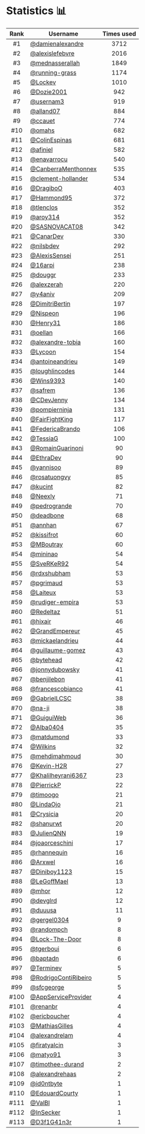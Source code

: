 # Statistics 📊

|Rank|Username|Times used|
:--------:|--------|:--------:|
|#1|[@damienalexandre](https://github.com/damienalexandre)|3712|
|#2|[@alexislefebvre](https://github.com/alexislefebvre)|2016|
|#3|[@mednasserallah](https://github.com/mednasserallah)|1849|
|#4|[@running-grass](https://github.com/running-grass)|1174|
|#5|[@Lockev](https://github.com/Lockev)|1010|
|#6|[@Dozie2001](https://github.com/Dozie2001)|942|
|#7|[@usernam3](https://github.com/usernam3)|919|
|#8|[@alland07](https://github.com/alland07)|884|
|#9|[@ccauet](https://github.com/ccauet)|774|
|#10|[@omahs](https://github.com/omahs)|682|
|#11|[@ColinEspinas](https://github.com/ColinEspinas)|681|
|#12|[@afiniel](https://github.com/afiniel)|582|
|#13|[@enavarrocu](https://github.com/enavarrocu)|540|
|#14|[@CanberraMenthonnex](https://github.com/CanberraMenthonnex)|535|
|#15|[@clement-hollander](https://github.com/clement-hollander)|534|
|#16|[@DragiboO](https://github.com/DragiboO)|403|
|#17|[@Hammond95](https://github.com/Hammond95)|372|
|#18|[@tlenclos](https://github.com/tlenclos)|352|
|#19|[@aroy314](https://github.com/aroy314)|352|
|#20|[@SASNOVACAT08](https://github.com/SASNOVACAT08)|342|
|#21|[@CanarDev](https://github.com/CanarDev)|330|
|#22|[@nilsbdev](https://github.com/nilsbdev)|292|
|#23|[@AlexisSensei](https://github.com/AlexisSensei)|251|
|#24|[@16arpi](https://github.com/16arpi)|238|
|#25|[@douggr](https://github.com/douggr)|233|
|#26|[@alexzerah](https://github.com/alexzerah)|220|
|#27|[@y4aniv](https://github.com/y4aniv)|209|
|#28|[@DimitriBertin](https://github.com/DimitriBertin)|197|
|#29|[@Nispeon](https://github.com/Nispeon)|196|
|#30|[@Henry31](https://github.com/Henry31)|186|
|#31|[@oellan](https://github.com/oellan)|166|
|#32|[@alexandre-tobia](https://github.com/alexandre-tobia)|160|
|#33|[@Lycoon](https://github.com/Lycoon)|154|
|#34|[@antoineandrieu](https://github.com/antoineandrieu)|149|
|#35|[@loughlincodes](https://github.com/loughlincodes)|144|
|#36|[@Wins9393](https://github.com/Wins9393)|140|
|#37|[@safrem](https://github.com/safrem)|136|
|#38|[@CDevJenny](https://github.com/CDevJenny)|134|
|#39|[@pompierninja](https://github.com/pompierninja)|131|
|#40|[@FairFightKing](https://github.com/FairFightKing)|117|
|#41|[@FedericaBrando](https://github.com/FedericaBrando)|106|
|#42|[@TessiaG](https://github.com/TessiaG)|100|
|#43|[@RomainGuarinoni](https://github.com/RomainGuarinoni)|90|
|#44|[@EthraDev](https://github.com/EthraDev)|90|
|#45|[@yannisoo](https://github.com/yannisoo)|89|
|#46|[@rosatuongvy](https://github.com/rosatuongvy)|85|
|#47|[@kucint](https://github.com/kucint)|82|
|#48|[@Neexly](https://github.com/Neexly)|71|
|#49|[@pedrogrande](https://github.com/pedrogrande)|70|
|#50|[@deadbone](https://github.com/deadbone)|68|
|#51|[@annhan](https://github.com/annhan)|67|
|#52|[@kissifrot](https://github.com/kissifrot)|60|
|#53|[@MBoutray](https://github.com/MBoutray)|60|
|#54|[@mininao](https://github.com/mininao)|54|
|#55|[@SveRKeR92](https://github.com/SveRKeR92)|54|
|#56|[@rdxshubham](https://github.com/rdxshubham)|53|
|#57|[@pgrimaud](https://github.com/pgrimaud)|53|
|#58|[@Laiteux](https://github.com/Laiteux)|53|
|#59|[@rudiger-empira](https://github.com/rudiger-empira)|53|
|#60|[@Redeltaz](https://github.com/Redeltaz)|51|
|#61|[@hixair](https://github.com/hixair)|46|
|#62|[@GrandEmpereur](https://github.com/GrandEmpereur)|45|
|#63|[@mickaelandrieu](https://github.com/mickaelandrieu)|44|
|#64|[@guillaume-gomez](https://github.com/guillaume-gomez)|43|
|#65|[@bytehead](https://github.com/bytehead)|42|
|#66|[@jonnydubowsky](https://github.com/jonnydubowsky)|41|
|#67|[@benjilebon](https://github.com/benjilebon)|41|
|#68|[@francescobianco](https://github.com/francescobianco)|41|
|#69|[@GabrielLCSC](https://github.com/GabrielLCSC)|38|
|#70|[@na-ji](https://github.com/na-ji)|38|
|#71|[@GuiguiWeb](https://github.com/GuiguiWeb)|36|
|#72|[@Alba0404](https://github.com/Alba0404)|35|
|#73|[@matdumond](https://github.com/matdumond)|33|
|#74|[@Wilkins](https://github.com/Wilkins)|32|
|#75|[@mehdimahmoud](https://github.com/mehdimahmoud)|30|
|#76|[@Kevin-H2R](https://github.com/Kevin-H2R)|27|
|#77|[@Khalilheyrani6367](https://github.com/Khalilheyrani6367)|23|
|#78|[@PierrickP](https://github.com/PierrickP)|22|
|#79|[@timoogo](https://github.com/timoogo)|21|
|#80|[@LindaOjo](https://github.com/LindaOjo)|21|
|#81|[@Crysicia](https://github.com/Crysicia)|20|
|#82|[@shanurwt](https://github.com/shanurwt)|20|
|#83|[@JulienQNN](https://github.com/JulienQNN)|19|
|#84|[@joaorceschini](https://github.com/joaorceschini)|17|
|#85|[@rhannequin](https://github.com/rhannequin)|16|
|#86|[@Arxwel](https://github.com/Arxwel)|16|
|#87|[@Diniboy1123](https://github.com/Diniboy1123)|15|
|#88|[@LeGoffMael](https://github.com/LeGoffMael)|13|
|#89|[@mhor](https://github.com/mhor)|12|
|#90|[@devglrd](https://github.com/devglrd)|12|
|#91|[@duuusa](https://github.com/duuusa)|11|
|#92|[@gergel0304](https://github.com/gergel0304)|9|
|#93|[@randompch](https://github.com/randompch)|8|
|#94|[@Lock-The-Door](https://github.com/Lock-The-Door)|8|
|#95|[@tgerboui](https://github.com/tgerboui)|6|
|#96|[@baptadn](https://github.com/baptadn)|6|
|#97|[@Terminev](https://github.com/Terminev)|5|
|#98|[@RodrigoContiRibeiro](https://github.com/RodrigoContiRibeiro)|5|
|#99|[@sfcgeorge](https://github.com/sfcgeorge)|5|
|#100|[@AppServiceProvider](https://github.com/AppServiceProvider)|4|
|#101|[@renanbr](https://github.com/renanbr)|4|
|#102|[@ericboucher](https://github.com/ericboucher)|4|
|#103|[@MathiasGilles](https://github.com/MathiasGilles)|4|
|#104|[@alexandrelam](https://github.com/alexandrelam)|4|
|#105|[@firatyalcin](https://github.com/firatyalcin)|3|
|#106|[@matyo91](https://github.com/matyo91)|3|
|#107|[@timothee-durand](https://github.com/timothee-durand)|2|
|#108|[@alexandrehaas](https://github.com/alexandrehaas)|2|
|#109|[@id0ntbyte](https://github.com/id0ntbyte)|1|
|#110|[@EdouardCourty](https://github.com/EdouardCourty)|1|
|#111|[@ValBl](https://github.com/ValBl)|1|
|#112|[@InSecker](https://github.com/InSecker)|1|
|#113|[@D3f1G41n3r](https://github.com/D3f1G41n3r)|1|
